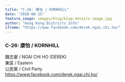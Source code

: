 ```yaml
---
title: "C-26: 康怡 / KORNHILL"
date: "2020-08-15"
feature_image: images/blog/blog-details-image.jpg
author: "Hong Kong Districts Info"
iframe: "https://www.facebook.com/derek.ngai.chi.ho/"
---
```


### C-26: 康怡 / KORNHILL  
魏志豪 / NGAI CHI HO
(DEREK)  
東區 / Eastern  
公民黨 / Civil Party  
https://www.facebook.com/derek.ngai.chi.ho/
